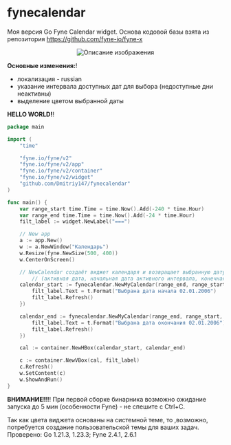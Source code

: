 # fynecalendar
Моя версия Go Fyne Calendar widget. 
Основа кодовой базы взята из репозитория
https://github.com/fyne-io/fyne-x

<div align="center">
  <img src="https://github.com/user-attachments/assets/9ce5fa21-3350-4c87-a8dc-90a36e56c462" alt="Описание изображения">
</div>

**Основные изменения:**!
- локализация - russian
- указание интервала доступных дат для выбора (недоступные дни неактивны)
- выделение цветом выбранной даты


**HELLO WORLD!**!
```go
package main

import (
	"time"

	"fyne.io/fyne/v2"
	"fyne.io/fyne/v2/app"
	"fyne.io/fyne/v2/container"
	"fyne.io/fyne/v2/widget"
	"github.com/Dmitriy147/fynecalendar"
)

func main() {
	var range_start time.Time = time.Now().Add(-240 * time.Hour)
	var range_end time.Time = time.Now().Add(-24 * time.Hour)
	filt_label := widget.NewLabel("===")

	// New app
	a := app.New()
	w := a.NewWindow("Календарь")
	w.Resize(fyne.NewSize(500, 400))
	w.CenterOnScreen()

	// NewCalendar создаёт виджет календаря и возвращает выбранную дату
        // (активная дата, начальная дата активного интервала, конечная дата активного интервала)
	calendar_start := fynecalendar.NewMyCalendar(range_end, range_start, range_end, func(t time.Time) {
		filt_label.Text = t.Format("Выбрана дата начала 02.01.2006")
		filt_label.Refresh()
	})

	calendar_end := fynecalendar.NewMyCalendar(range_end, range_start, range_end, func(t time.Time) {
		filt_label.Text = t.Format("Выбрана дата окончания 02.01.2006")
		filt_label.Refresh()
	})

	cal := container.NewHBox(calendar_start, calendar_end)

	c := container.NewVBox(cal, filt_label)
	c.Refresh()
	w.SetContent(c)
	w.ShowAndRun()
}
```

**ВНИМАНИЕ!!!**! При первой сборке бинарника возможно ожидание запуска до 5 мин (особенности Fyne) - не спешите с Ctrl+C.

Так как цвета виджета основаны на системной теме, то ,возможно, потребуется создание пользовательской темы для ваших задач.
Проверено: Go 1.21.3, 1.23.3; Fyne 2.4.1, 2.6.1
